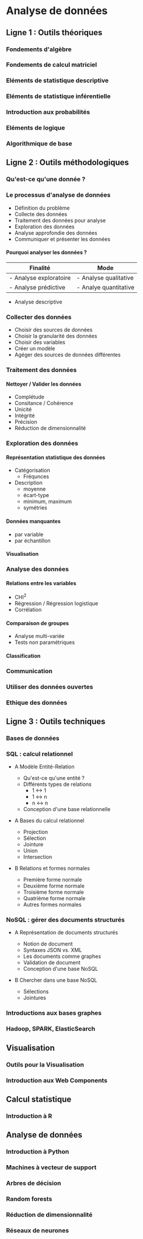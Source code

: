 # Analyse de données

## Ligne 1 : Outils théoriques

### Fondements d'algèbre

### Fondements de calcul matriciel

### Eléments de statistique descriptive

### Eléments de statistique inférentielle

### Introduction aux probabilités

### Eléments de logique

### Algorithmique de base

## Ligne 2 : Outils méthodologiques

### Qu'est-ce qu'une donnée ?

### Le processus d'analyse de données

- Définition du problème
- Collecte des données
- Traitement des données pour analyse
- Exploration des données
- Analyse approfondie des données
- Communiquer et présenter les données

#### Pourquoi analyser les données ?

Finalité | Mode
--- | ---
- Analyse exploratoire | - Analyse qualitative
- Analyse prédictive | - Analye quantitative
- Analyse descriptive


### Collecter des données

- Choisir des sources de données
- Choisir la granularité des données
- Choisir des variables
- Créer un modèle
- Agéger des sources de données différentes

### Traitement des données

#### Nettoyer / Valider les données

- Complétude
- Consitance / Cohérence
- Unicité
- Intégrité
- Précision
- Réduction de dimensionnalité

### Exploration des données

#### Représentation statistique des données

- Catégorisation
  - Fréqunces
- Description
  - moyenne
  - écart-type
  - minimum, maximum
  - symétries

#### Données manquantes

- par variable
- par échantillon

#### Visualisation

### Analyse des données

#### Relations entre les variables

- CHI<sup>2</sup>
- Régression / Régression logistique
- Corrélation

#### Comparaison de groupes

- Analyse multi-variée
- Tests non paramétriques

#### Classification

### Communication

### Utiliser des données ouvertes

### Ethique des données

## Ligne 3 : Outils techniques

### Bases de données

### SQL : calcul relationnel

- A Modèle Entité-Relation
  - Qu'est-ce qu'une entité ?
  - Différents types de relations
    - 1 <-> 1
    - 1 <-> n
    - n <-> n
  - Conception d'une base relationnelle

- A Bases du calcul relationnel
  - Projection
  - Sélection
  - Jointure
  - Union
  - Intersection

- B Relations et formes normales
  - Première forme normale
  - Deuxième forme normale
  - Troisième forme normale
  - Quatrième forme normale
  - Autres formes normales

### NoSQL : gérer des documents structurés

- A Représentation de documents structurés
  - Notion de document
  - Syntaxes JSON vs. XML
  - Les documents comme graphes
  - Validation de document
  - Conception d'une base NoSQL

- B Chercher dans une base NoSQL
  - Sélections
  - Jointures

### Introductions aux bases graphes

### Hadoop, SPARK, ElasticSearch

## Visualisation

### Outils pour la Visualisation

### Introduction aux Web Components

## Calcul statistique

### Introduction à R

## Analyse de données

### Introduction à Python

### Machines à vecteur de support

### Arbres de décision

### Random forests

### Réduction de dimensionnalité

### Réseaux de neurones
